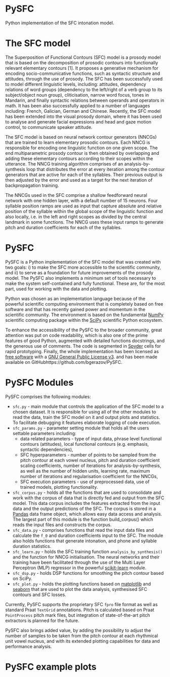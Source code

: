 # PySFC
Python implementation of the SFC intonation model.
 

# The SFC model

The Superposition of Functional Contours (SFC) model is a prosody model that is based on the decomposition of prosodic contours into functionally relevant elementary contours [1]. It proposes a generative mechanism for encoding socio-communicative functions, such as syntactic structure and attitudes, through the use of prosody. 
The SFC has been successfully used to model different linguistic levels, including: attitudes, dependency relations of word groups (dependency to the left/right of a verb group to its subject/object noun group), cliticisation, narrow word focus, tones in Mandarin, and finally syntactic relations between operands and operators in math. It has been also successfully applied to a number of languages including: French, Galician, German and Chinese. Recently, the SFC model has been extended into the visual prosody domain, where it has been used to analyse and generate facial expressions and head and gaze motion control, to communicate speaker attitude. 

The SFC model is based on neural network contour generators (NNCGs) that are trained to learn elementary prosodic contours. Each NNCG is responsible for encoding one linguistic function on one given scope. The end multiparametric prosody contour is then obtained by overlapping and adding these elementary contours according to their scopes within the utterance. 
The NNCG training algorithm comprises of an analysis-by-synthesis loop that distributes the error at every iteration among the contour generators that are active for each of the syllables. Their previous output is then adjusted by the error and used as a target for the next iteration of backpropagation training.

The NNCGs used in the SFC comprise a shallow feedforward neural network with one hidden layer, with a default number of 15 neurons. Four syllable position ramps are used as input that capture absolute and relative position of the syllable within the global scope of the linguistic function and also locally, i.e. in the left and right scopes as divided by the central landmark in some functions. The NNCG uses these input ramps to generate pitch and duration coefficients for each of the syllables.


# PySFC

PySFC is a Python implementation of the SFC model that was created with two goals: i) to make the SFC more accessible to the scientific community, and ii) to serve as a foundation for future improvements of the prosody model. 
The PySFC also implements a minimum set of tools necessary to make the system self-contained and fully functional. These are, for the most part, used for working with the data and plotting. 

Python was chosen as an implementation language because of the powerful scientific computing environment that is completely based on free software and that has recently gained power and momentum in the scientific community. The environment is based on the fundamental [NumPy](http://www.numpy.org/) scientific computing package within the [SciPy](https://www.scipy.org/) scientific Python ecosystem.

To enhance the accessibility of the PySFC to the broader community, great attention was put on code readability, which is also one of the prime features of good Python, augmented with detailed functions docstrings, and the generous use of comments. The code is segmented in [Spyder](https://pythonhosted.org/spyder/) cells for rapid prototyping. Finally, the whole implementation has been licensed as [free software](http://fsf.org/) with a [GNU General Public License v3](http://www.gnu.org/licenses/).
and has been made available on GitHubhttps://github.com/bgerazov/PySFC.

# PySFC Modules

PySFC comprises the following modules:
 * `sfc.py` - main module that controls the application of the SFC model to a chosen dataset. It is responsible for using all of the other modules to read the data, train the SFC model on it and output plots and statistics. To facilitate debugging it features elaborate logging of code execution. 
 * `sfc_params.py` - parameter setting module that holds all the users settable parameters including:
      * data related parameters - type of input data, phrase level functional contours (attitudes), local functional contours (e.g. emphasis, syntactic dependencies), 
      * SFC hyperparameters - number of points to be sampled from the pitch contour at each vowel nucleus, pitch and duration coefficient scaling coefficients, number of iterations for analysis-by-synthesis, as well as the number of hidden units, learning rate, maximum number of iterations and regularisation coefficient for the NNCGs, 
      * SFC execution parameters - use of preprocessed data, use of trained models, plotting functionality.
 * `sfc_corpus.py` - holds all the functions that are used to consolidate and work with the corpus of data that is directly fed and output from the SFC model. This data corpus includes the features extracted from the input data and the output predictions of the SFC. The corpus is stored in a [Pandas](http://pandas.pydata.org/) data frame object, which allows easy data access and analysis. The largest part of this module is the function build_corpus() which reads the input files and constructs the corpus.
 * `sfc_data.py` - comprises functions that read the input data files and calculate the `f_0` and duration coefficients input to the SFC. The module also holds functions that generate intonation, and phone and syllable duration statistics. 
 * `sfc_learn.py` - holds the SFC training function `analysis_by_synthesis()` and the function for NNCG initialisation. The neural networks and their training have been facilitated through the use of the Multi Layer Perceptron (MLP) regressor in the powerful [scikit-learn](http://scikit-learn.org/stable/index.html) module. 
 * `sfc_dsp.py` - holds DSP functions for smoothing the pitch contour based on SciPy.
 * `sfc_plot.py` - holds the plotting functions based on [matplotlib](http://matplotlib.org/) and [seaborn](http://seaborn.pydata.org/) that are used to plot the data analysis, synthesised SFC contours and SFC losses.

Currently, PySFC supports the proprietary SFC `fpro` file format as well as standard Praat `TextGrid` annotations. Pitch is calculated based on Praat `PointProcess` pitch mark files, but integration of state-of-the-art pitch extractors is planned for the future. 

PySFC also brings added value, by adding the possibility to adjust the number of samples to be taken from the pitch contour at each rhythmical unit vowel nucleus, and with its extended plotting capabilities for data and performance analysis.

# PySFC example plots